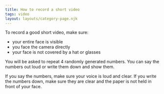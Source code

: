 ```yaml
---
title: How to record a short video
tags: video
layout: layouts/category-page.njk
---
```

To record a good short video, make sure:
* your entire face is visible
* you face the camera directly
* your face is not covered by a hat or glasses

You will be asked to repeat 4 randomly generated numbers. You can say the numbers out loud or write them down and show them.

If you say the numbers, make sure your voice is loud and clear. If you write the numbers down, make sure they are clear and the paper is not held in front of your face.

